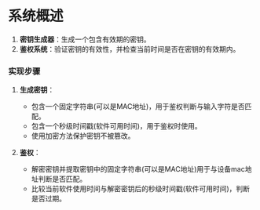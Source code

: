 # 系统概述

1. **密钥生成器**：生成一个包含有效期的密钥。
2. **鉴权系统**：验证密钥的有效性，并检查当前时间是否在密钥的有效期内。


### 实现步骤

1. **生成密钥**：

   * 包含一个固定字符串(可以是MAC地址)，用于鉴权判断与输入字符是否匹配。
   * 包含一个秒级时间戳(软件可用时间)，用于鉴权时使用。
   * 使用加密方法保护密钥不被篡改。

2. **鉴权**：

   * 解密密钥并提取密钥中的固定字符串(可以是MAC地址)用于与设备mac地址判断是否匹配。
   * 比较当前软件使用时间与解密密钥后的秒级时间戳(软件可用时间)，判断是否过期。
